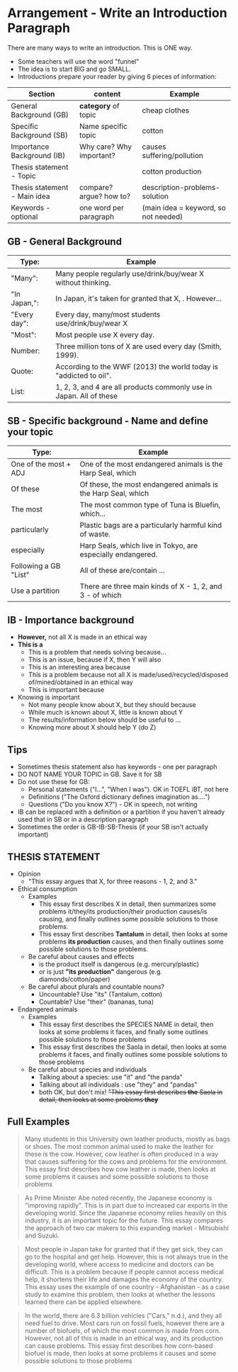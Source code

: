 # Arrangement - Write an Introduction Paragraph
There are many ways to write an introduction. This is ONE way. 

* Some teachers will use the word "funnel"
* The idea is to start BIG and go SMALL. 
* Introductions prepare your reader by giving 6 pieces of information:


|Section                         |content                     |Example |
|--------------------------------|--------------------        |---------------|
|General Background (GB)         | __category__ of topic       |cheap clothes|
|Specific Background (SB)        |Name specific topic         |cotton|
|Importance Background (IB)      |Why care? Why important?    |causes suffering/pollution|  
|Thesis statement - Topic        |                            |cotton production|
|Thesis statement - Main idea    |compare? argue? how to?     |description-problems-solution|
|Keywords - optional             |one word per paragraph      |(main idea = keyword, so not needed)|


## GB - General Background

|Type:           |Example                                      |
|----------------|--------                                      |
|"Many":         |Many people regularly use/drink/buy/wear X without thinking.|
|"In Japan,":    |In Japan, it's taken for granted that X, . However...|
|"Every day":    |Every day, many/most students use/drink/buy/wear X|
|"Most":         |Most people use X every day.|
|Number:         |Three million tons of X are used every day (Smith, 1999).|
|Quote:          |According to the WWF (2013) the world today is "addicted to oil".|
|List:           |1, 2, 3, and 4 are all products commonly use in Japan. All of these |
 

## SB - Specific background - Name and define your topic

|Type:                   |Example           |
|------------------------|-------------------|
|One of the most + ADJ   |One of the most endangered animals is the Harp Seal, which|
|Of these                |Of these, the most endangered animals is the Harp Seal, which|
|The most                |The most common type of Tuna is Bluefin, which...|
|particularly            |Plastic bags are a particularly harmful kind of waste.|
|especially              |Harp Seals, which live in Tokyo, are especially endangered.|
|Following a GB "List"   |All of these are/contain ...|
|Use a partition         |There are three main kinds of X - 1, 2, and 3 - of which|

## IB - Importance background
* __However,__ not all X is made in an ethical way
* __This is a__
    * This is a problem that needs solving because...
    * This is an issue, because if X, then Y will also
    * This is an interesting area because
    * This is a problem because not all X is made/used/recycled/disposed of/mined/obtained in an ethical way
    * This is important because
* Knowing is important
    * Not many people know about X, but they should because
    * While much is known about X, little is known about Y
    * The results/information below should be useful to ...
    * Knowing more about X should help Y (do Z)

## Tips
* Sometimes thesis statement also has keywords - one per paragraph
* DO NOT NAME YOUR TOPIC in GB. Save it for SB
* Do not use these for GB:
    * Personal statements ("I...", "When I was"). OK in TOEFL iBT, not here
    * Definitions ("The Oxford dictionary defines imagination as....")
    * Questions ("Do you know X?") - OK in speech, not writing
* IB can be replaced with a definition or a partition if you haven't already used that in SB or in a description paragraph
* Sometimes the order is GB-IB-SB-Thesis (if your SB isn't actually important)



## THESIS STATEMENT
* Opinion 
    * "This essay argues that X, for three reasons - 1, 2, and 3."
* Ethical consumption
    * Examples
        * This essay first describes X in detail, then summarizes some problems it/they/its production/their production causes/is causing, and finally outlines some possible solutions to those problems.
        * This essay first describes __Tantalum__ in detail, then looks at some problems __its production__ causes, and then finally outlines some possible solutions to those problems.
    * Be careful about causes and effects
        * is the product itself is dangerous (e.g. mercury/plastic)
        * or is just __"its production"__ dangerous (e.g. diamonds/cotton/paper)
    * Be careful about plurals and countable nouns?
        * Uncountable? Use "its" (Tantalum, cotton)
        * Countable? Use "their" (bananas, tuna)
* Endangered animals
    * Examples
        * This essay first describes the SPECIES NAME in detail, then looks at some problems it faces, and finally some outlines possible solutions to those problems
        * This essay first describes the Saola in detail, then looks at some problems it faces, and finally outlines some possible solutions to those problems
    * Be careful about species and individuals
        * Talking about a species: use "it" and "the panda"
        * Talking about all individuals : use "they" and "pandas"
        * both OK, but don't mix! ~~"This essay first describes __the__ Saola in detail, then looks at some problems __they__~~


##  Full Examples
> Many students in this University own leather products, mostly as bags or shoes. The most common animal used to make the leather for these is the cow. However, cow leather is often produced in a way that causes suffering for the cows and problems for the environment. This essay first describes how cow leather is made, then looks at some problems it causes and some possible solutions to those problems


> As Prime Minister Abe noted recently, the Japanese economy is "improving rapidly". This is in part due to increased car exports in the developing world. Since the Japanese economy relies heavily on this industry, it is an important topic for the future. This essay compares the approach of two car makers to this expanding market - Mitsubishi and Suzuki. 


> Most people in Japan take for granted that if they get sick, they can go to the hospital and get help. However, this is not always true in the developing world, where access to medicine and doctors can be difficult. This is a problem because if people cannot access medical help, it shortens their life and damages the economy of the country. This essay uses the example of one country - Afghanistan - as a case study to examine this problem, then looks at whether the lessons learned there can be applied elsewhere.


> In the world, there are 6.3 billion vehicles ("Cars," n.d.), and they all need fuel to drive. Most cars run on fossil fuels, however there are a number of biofuels, of which the most common is made from corn. However, not all of this is made in an ethical way, and its production can cause problems. This essay first describes how corn-based biofuel is made, then looks at some problems it causes and some possible solutions to those problems




 